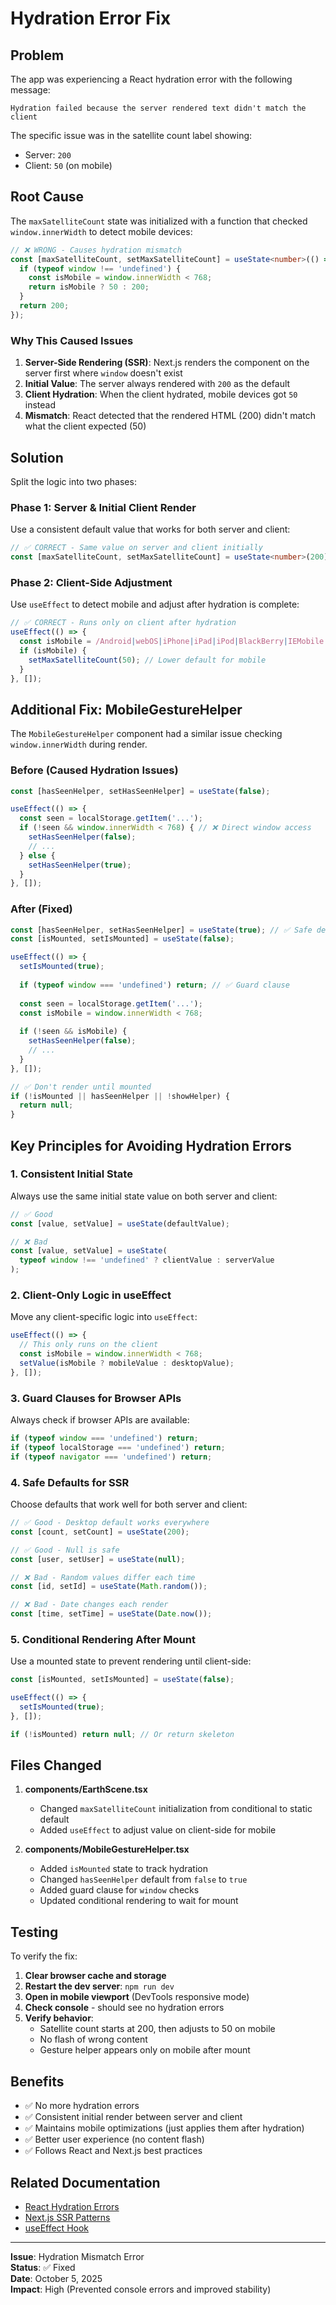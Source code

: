 # Hydration Error Fix

## Problem

The app was experiencing a React hydration error with the following message:

```
Hydration failed because the server rendered text didn't match the client
```

The specific issue was in the satellite count label showing:
- Server: `200`
- Client: `50` (on mobile)

## Root Cause

The `maxSatelliteCount` state was initialized with a function that checked `window.innerWidth` to detect mobile devices:

```typescript
// ❌ WRONG - Causes hydration mismatch
const [maxSatelliteCount, setMaxSatelliteCount] = useState<number>(() => {
  if (typeof window !== 'undefined') {
    const isMobile = window.innerWidth < 768;
    return isMobile ? 50 : 200;
  }
  return 200;
});
```

### Why This Caused Issues

1. **Server-Side Rendering (SSR)**: Next.js renders the component on the server first where `window` doesn't exist
2. **Initial Value**: The server always rendered with `200` as the default
3. **Client Hydration**: When the client hydrated, mobile devices got `50` instead
4. **Mismatch**: React detected that the rendered HTML (200) didn't match what the client expected (50)

## Solution

Split the logic into two phases:

### Phase 1: Server & Initial Client Render
Use a consistent default value that works for both server and client:

```typescript
// ✅ CORRECT - Same value on server and client initially
const [maxSatelliteCount, setMaxSatelliteCount] = useState<number>(200);
```

### Phase 2: Client-Side Adjustment
Use `useEffect` to detect mobile and adjust after hydration is complete:

```typescript
// ✅ CORRECT - Runs only on client after hydration
useEffect(() => {
  const isMobile = /Android|webOS|iPhone|iPad|iPod|BlackBerry|IEMobile|Opera Mini/i.test(navigator.userAgent) || window.innerWidth < 768;
  if (isMobile) {
    setMaxSatelliteCount(50); // Lower default for mobile
  }
}, []);
```

## Additional Fix: MobileGestureHelper

The `MobileGestureHelper` component had a similar issue checking `window.innerWidth` during render.

### Before (Caused Hydration Issues)
```typescript
const [hasSeenHelper, setHasSeenHelper] = useState(false);

useEffect(() => {
  const seen = localStorage.getItem('...');
  if (!seen && window.innerWidth < 768) { // ❌ Direct window access
    setHasSeenHelper(false);
    // ...
  } else {
    setHasSeenHelper(true);
  }
}, []);
```

### After (Fixed)
```typescript
const [hasSeenHelper, setHasSeenHelper] = useState(true); // ✅ Safe default for SSR
const [isMounted, setIsMounted] = useState(false);

useEffect(() => {
  setIsMounted(true);
  
  if (typeof window === 'undefined') return; // ✅ Guard clause
  
  const seen = localStorage.getItem('...');
  const isMobile = window.innerWidth < 768;
  
  if (!seen && isMobile) {
    setHasSeenHelper(false);
    // ...
  }
}, []);

// ✅ Don't render until mounted
if (!isMounted || hasSeenHelper || !showHelper) {
  return null;
}
```

## Key Principles for Avoiding Hydration Errors

### 1. **Consistent Initial State**
Always use the same initial state value on both server and client:

```typescript
// ✅ Good
const [value, setValue] = useState(defaultValue);

// ❌ Bad
const [value, setValue] = useState(
  typeof window !== 'undefined' ? clientValue : serverValue
);
```

### 2. **Client-Only Logic in useEffect**
Move any client-specific logic into `useEffect`:

```typescript
useEffect(() => {
  // This only runs on the client
  const isMobile = window.innerWidth < 768;
  setValue(isMobile ? mobileValue : desktopValue);
}, []);
```

### 3. **Guard Clauses for Browser APIs**
Always check if browser APIs are available:

```typescript
if (typeof window === 'undefined') return;
if (typeof localStorage === 'undefined') return;
if (typeof navigator === 'undefined') return;
```

### 4. **Safe Defaults for SSR**
Choose defaults that work well for both server and client:

```typescript
// ✅ Good - Desktop default works everywhere
const [count, setCount] = useState(200);

// ✅ Good - Null is safe
const [user, setUser] = useState(null);

// ❌ Bad - Random values differ each time
const [id, setId] = useState(Math.random());

// ❌ Bad - Date changes each render
const [time, setTime] = useState(Date.now());
```

### 5. **Conditional Rendering After Mount**
Use a mounted state to prevent rendering until client-side:

```typescript
const [isMounted, setIsMounted] = useState(false);

useEffect(() => {
  setIsMounted(true);
}, []);

if (!isMounted) return null; // Or return skeleton
```

## Files Changed

1. **components/EarthScene.tsx**
   - Changed `maxSatelliteCount` initialization from conditional to static default
   - Added `useEffect` to adjust value on client-side for mobile

2. **components/MobileGestureHelper.tsx**
   - Added `isMounted` state to track hydration
   - Changed `hasSeenHelper` default from `false` to `true`
   - Added guard clause for `window` checks
   - Updated conditional rendering to wait for mount

## Testing

To verify the fix:

1. **Clear browser cache and storage**
2. **Restart the dev server**: `npm run dev`
3. **Open in mobile viewport** (DevTools responsive mode)
4. **Check console** - should see no hydration errors
5. **Verify behavior**:
   - Satellite count starts at 200, then adjusts to 50 on mobile
   - No flash of wrong content
   - Gesture helper appears only on mobile after mount

## Benefits

- ✅ No more hydration errors
- ✅ Consistent initial render between server and client
- ✅ Maintains mobile optimizations (just applies them after hydration)
- ✅ Better user experience (no content flash)
- ✅ Follows React and Next.js best practices

## Related Documentation

- [React Hydration Errors](https://react.dev/link/hydration-mismatch)
- [Next.js SSR Patterns](https://nextjs.org/docs/pages/building-your-application/rendering/server-side-rendering)
- [useEffect Hook](https://react.dev/reference/react/useEffect)

---

**Issue**: Hydration Mismatch Error  
**Status**: ✅ Fixed  
**Date**: October 5, 2025  
**Impact**: High (Prevented console errors and improved stability)
